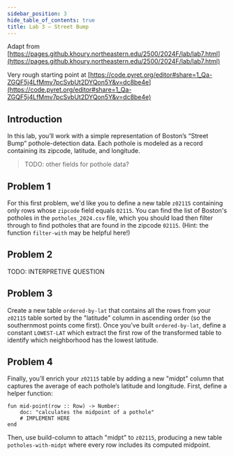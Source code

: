 ```yaml
---
sidebar_position: 3
hide_table_of_contents: true
title: Lab 3 — Street Bump
---
```


Adapt from [https://pages.github.khoury.northeastern.edu/2500/2024F/lab/lab7.html](https://pages.github.khoury.northeastern.edu/2500/2024F/lab/lab7.html)

Very rough starting point at [https://code.pyret.org/editor#share=1_Qa-ZGQF5j4LfMmv7pcSvbUt2DYQon5Y&v=dc8be4e](https://code.pyret.org/editor#share=1_Qa-ZGQF5j4LfMmv7pcSvbUt2DYQon5Y&v=dc8be4e)

## Introduction
In this lab, you’ll work with a simple representation of Boston’s “Street Bump” pothole-detection data. Each pothole is modeled as a record containing its zipcode, latitude, and longitude. 
> TODO: other fields for pothole data?

## Problem 1
For this first problem, we'd like you to define a new table `z02115` containing only rows whose `zipcode` field equals `02115`. You can find the list of Boston's potholes in the `potholes_2024.csv` file, which you should load then filter through to find potholes that are found in the zipcode `02115`. (Hint: the function `filter-with` may be helpful here!) 

## Problem 2
TODO: INTERPRETIVE QUESTION

## Problem 3
Create a new table `ordered-by-lat` that contains all the rows from your `z02115` table sorted by the "latitude" column in ascending order (so the southernmost points come first). Once you’ve built `ordered-by-lat`, define a constant `LOWEST-LAT` which extract the first row of the transformed table to identify which neighborhood has the lowest latitude. 

## Problem 4
Finally, you’ll enrich your `z02115` table by adding a new "midpt" column that captures the average of each pothole’s latitude and longitude. First, define a helper function:
```pyret
fun mid-point(row :: Row) -> Number:
    doc: "calculates the midpoint of a pothole"
    # IMPLEMENT HERE
end
```
Then, use build-column to attach "midpt" to `z02115`, producing a new table `potholes-with-midpt` where every row includes its computed midpoint.


